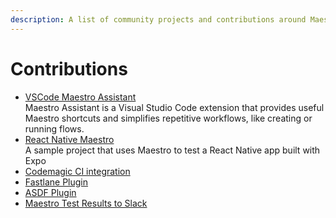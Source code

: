 ```yaml
---
description: A list of community projects and contributions around Maestro.
---
```


# Contributions

* [VSCode Maestro Assistant](https://github.com/agens-no/vscode-maestro-assistant)\
  Maestro Assistant is a Visual Studio Code extension that provides useful Maestro shortcuts and simplifies repetitive workflows, like creating or running flows.
* [React Native Maestro](https://github.com/kiki-le-singe/react-native-maestro)\
  A sample project that uses Maestro to test a React Native app built with Expo
* [Codemagic CI integration](https://docs.codemagic.io/integrations/maestro-integration/)
* [Fastlane Plugin](https://github.com/inf2381/fastlane-plugin-maestro)
* [ASDF Plugin](https://github.com/dotanuki-labs/asdf-maestro)
* [Maestro Test Results to Slack](https://github.com/brett-james-rocketlab/maestro-test-results-to-slack)
